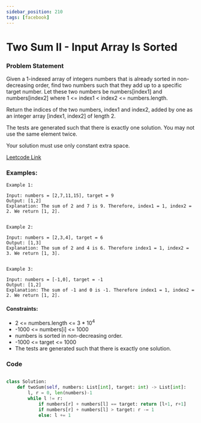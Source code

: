 ```yaml
---
sidebar_position: 210
tags: [facebook]
---
```


# Two Sum II - Input Array Is Sorted

### Problem Statement

Given a 1-indexed array of integers numbers that is already sorted in non-decreasing order, find two numbers such that they add up to a specific target number. Let these two numbers be numbers[index1] and numbers[index2] where 1 <= index1 < index2 <= numbers.length.

Return the indices of the two numbers, index1 and index2, added by one as an integer array [index1, index2] of length 2.

The tests are generated such that there is exactly one solution. You may not use the same element twice.

Your solution must use only constant extra space.

[Leetcode Link](https://leetcode.com/problems/two-sum-ii-input-array-is-sorted)

### Examples:

```
Example 1:

Input: numbers = [2,7,11,15], target = 9
Output: [1,2]
Explanation: The sum of 2 and 7 is 9. Therefore, index1 = 1, index2 = 2. We return [1, 2].


Example 2:

Input: numbers = [2,3,4], target = 6
Output: [1,3]
Explanation: The sum of 2 and 4 is 6. Therefore index1 = 1, index2 = 3. We return [1, 3].


Example 3:

Input: numbers = [-1,0], target = -1
Output: [1,2]
Explanation: The sum of -1 and 0 is -1. Therefore index1 = 1, index2 = 2. We return [1, 2].
```

#### Constraints:

- 2 <= numbers.length <= 3 \* 10<sup>4</sup>
- -1000 <= numbers[i] <= 1000
- numbers is sorted in non-decreasing order.
- -1000 <= target <= 1000
- The tests are generated such that there is exactly one solution.

### Code

```python title="Python Code"

class Solution:
    def twoSum(self, numbers: List[int], target: int) -> List[int]:
        l, r = 0, len(numbers)-1
        while l != r:
            if numbers[r] + numbers[l] == target: return [l+1, r+1]
            if numbers[r] + numbers[l] > target: r -= 1
            else: l += 1
```
